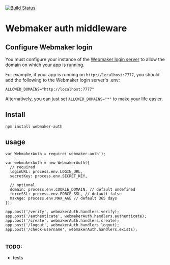 [![Build Status](https://travis-ci.org/mozilla/webmaker-auth.png)](https://travis-ci.org/mozilla/webmaker-auth)

# Webmaker auth middleware

## Configure Webmaker login

You must configure your instance of the [Webmaker login server](https://github.com/mozilla/login.webmaker.org) to allow the domain on which your app is running.

For example, if your app is running on `http://localhost:7777`, you should add the following to the Webmaker login server's .env:

```
ALLOWED_DOMAINS="http://localhost:7777"
```

Alternatively, you can just set `ALLOWED_DOMAINS="*"` to make your life easier.

## Install

`npm install webmaker-auth`


## usage

```
var WebmakerAuth = require('webmaker-auth');

var webmakerAuth = new WebmakerAuth({
  // required
  loginURL: process.env.LOGIN_URL,
  secretKey: process.env.SECRET_KEY,

  // optional
  domain: process.env.COOKIE_DOMAIN, // default undefined
  forceSSL: process.env.FORCE_SSL, // default false
  maxAge: process.env.MAX_AGE // default 365 days
});

app.post('/verify', webmakerAuth.handlers.verify);
app.post('/authenticate', webmakerAuth.handlers.authenticate);
app.post('/create', webmakerAuth.handlers.create);
app.post('/logout', webmakerAuth.handlers.logout);
app.post('/check-username', webmakerAuth.handlers.exists);


```

### TODO:

* tests
